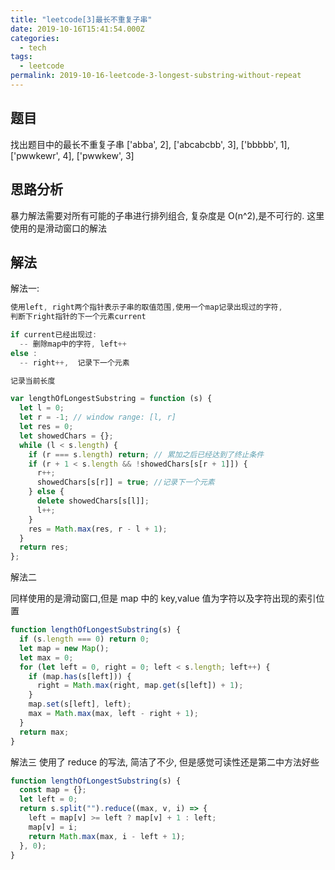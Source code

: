 ```yaml
---
title: "leetcode[3]最长不重复子串"
date: 2019-10-16T15:41:54.000Z
categories:
  - tech
tags:
  - leetcode
permalink: 2019-10-16-leetcode-3-longest-substring-without-repeat
---
```


## 题目

找出题目中的最长不重复子串
['abba', 2],
['abcabcbb', 3],
['bbbbb', 1],
['pwwkewr', 4],
['pwwkew', 3]

## 思路分析

暴力解法需要对所有可能的子串进行排列组合, 复杂度是 O(n^2),是不可行的.
这里使用的是滑动窗口的解法

## 解法

解法一:

```js
使用left, right两个指针表示子串的取值范围,使用一个map记录出现过的字符,
判断下right指针的下一个元素current

if current已经出现过:
  -- 删除map中的字符, left++
else :
  -- right++,  记录下一个元素

记录当前长度
```

```js
var lengthOfLongestSubstring = function (s) {
  let l = 0;
  let r = -1; // window range: [l, r]
  let res = 0;
  let showedChars = {};
  while (l < s.length) {
    if (r === s.length) return; // 累加之后已经达到了终止条件
    if (r + 1 < s.length && !showedChars[s[r + 1]]) {
      r++;
      showedChars[s[r]] = true; //记录下一个元素
    } else {
      delete showedChars[s[l]];
      l++;
    }
    res = Math.max(res, r - l + 1);
  }
  return res;
};
```

解法二

同样使用的是滑动窗口,但是 map 中的 key,value 值为字符以及字符出现的索引位置

```js
function lengthOfLongestSubstring(s) {
  if (s.length === 0) return 0;
  let map = new Map();
  let max = 0;
  for (let left = 0, right = 0; left < s.length; left++) {
    if (map.has(s[left])) {
      right = Math.max(right, map.get(s[left]) + 1);
    }
    map.set(s[left], left);
    max = Math.max(max, left - right + 1);
  }
  return max;
}
```

解法三
使用了 reduce 的写法, 简洁了不少, 但是感觉可读性还是第二中方法好些

```js
function lengthOfLongestSubstring(s) {
  const map = {};
  let left = 0;
  return s.split("").reduce((max, v, i) => {
    left = map[v] >= left ? map[v] + 1 : left;
    map[v] = i;
    return Math.max(max, i - left + 1);
  }, 0);
}
```
